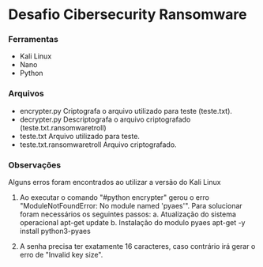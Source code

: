 # Desafio Cibersecurity Ransomware

### Ferramentas
- Kali Linux
- Nano
- Python

### Arquivos
- encrypter.py
Criptografa o arquivo utilizado para teste (teste.txt).
- decrypter.py
  Descriptografa o arquivo criptografado (teste.txt.ransomwaretroll)
- teste.txt
   Arquivo utilizado para teste.
- teste.txt.ransomwaretroll
   Arquivo criptografado.

### Observações

Alguns erros foram encontrados ao utilizar a versão do Kali Linux 

1. Ao executar o comando "#python encrypter" gerou o erro "ModuleNotFoundError: No module named 'pyaes'".
   Para solucionar foram necessários os seguintes passos:
     a. Atualização do sistema operacional
       apt-get update
     b. Instalação do modulo pyaes
       apt-get -y install python3-pyaes

2. A senha precisa ter exatamente 16 caracteres, caso contrário irá gerar o erro de "Invalid key size".
